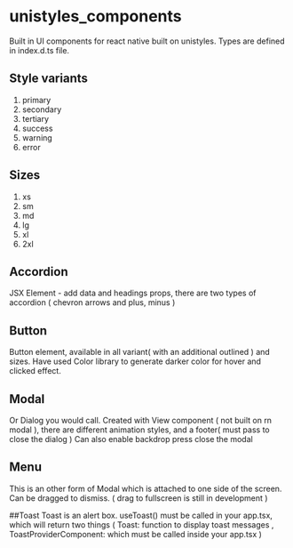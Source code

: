 # unistyles_components
Built in UI components for react native built on unistyles. 
Types are defined in index.d.ts file.
## Style variants
1. primary
2. secondary
3. tertiary
4. success
5. warning
6. error

## Sizes
1. xs
2. sm
3. md
4. lg
5. xl
6. 2xl
   
## Accordion
JSX Element - add data and headings props, there are two types of accordion ( chevron arrows and plus, minus ) 

## Button
Button element, available in all variant( with an additional outlined ) and sizes. Have used Color library to generate darker color for hover and clicked effect. 

## Modal
Or Dialog you would call. Created with View component ( not built on rn modal ), there are different animation styles, and a footer( must pass to close the dialog )
Can also enable backdrop press close the modal

## Menu
This is an other form of Modal which is attached to one side of the screen. Can be dragged to dismiss. ( drag to fullscreen is still in development )

##Toast
Toast is an alert box. useToast() must be called in your app.tsx, which will return two things ( Toast: function to display toast messages , ToastProviderComponent: which must be called inside your app.tsx ) 
